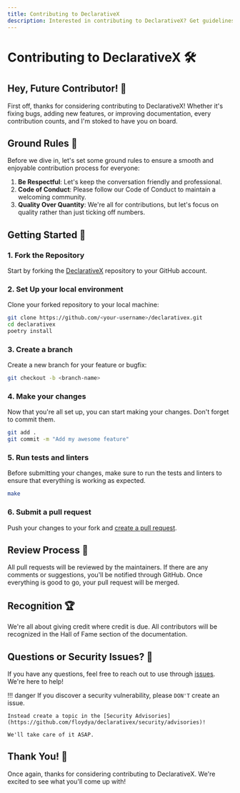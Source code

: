 ```yaml
---
title: Contributing to DeclarativeX
description: Interested in contributing to DeclarativeX? Get guidelines on how to submit pull requests, report issues, and enhance the library.
---
```


# Contributing to DeclarativeX 🛠️

## Hey, Future Contributor! 👋

First off, thanks for considering contributing to DeclarativeX! Whether it's fixing bugs, adding new features, or
improving documentation, every contribution counts, and I'm stoked to have you on board.

## Ground Rules 📜

Before we dive in, let's set some ground rules to ensure a smooth and enjoyable contribution process for everyone:

1. **Be Respectful**: Let's keep the conversation friendly and professional.
2. **Code of Conduct**: Please follow our Code of Conduct to maintain a welcoming community.
3. **Quality Over Quantity**: We're all for contributions, but let's focus on quality rather than just ticking off
   numbers.

## Getting Started 🚀

### 1. Fork the Repository

Start by forking the [DeclarativeX](https://github.com/floydya/declarativex) repository to your GitHub account.

### 2. Set Up your local environment

Clone your forked repository to your local machine:

```bash
git clone https://github.com/<your-username>/declarativex.git
cd declarativex
poetry install
```

### 3. Create a branch

Create a new branch for your feature or bugfix:

```bash
git checkout -b <branch-name>
```

### 4. Make your changes

Now that you're all set up, you can start making your changes. Don't forget to commit them.

```bash
git add .
git commit -m "Add my awesome feature"
```

### 5. Run tests and linters

Before submitting your changes, make sure to run the tests and linters to ensure that everything is working as expected.

```bash
make
```

### 6. Submit a pull request

Push your changes to your fork and [create a pull request](https://github.com/floydya/declarativex/pulls).

## Review Process 📝

All pull requests will be reviewed by the maintainers. If there are any comments or suggestions, you'll be notified
through GitHub. Once everything is good to go, your pull request will be merged.

## Recognition 🏆

We're all about giving credit where credit is due. All contributors will be recognized in the Hall of Fame section of
the documentation.

## Questions or Security Issues? 🤔

If you have any questions, feel free to reach out to use
through [issues](https://github.com/floydya/declarativex/issues). We're here to help!

!!! danger
    If you discover a security vulnerability, please `DON'T` create an issue.

    Instead create a topic in the [Security Advisories](https://github.com/floydya/declarativex/security/advisories)!

    We'll take care of it ASAP.


## Thank You! 🙏

Once again, thanks for considering contributing to DeclarativeX. We're excited to see what you'll come up with!

